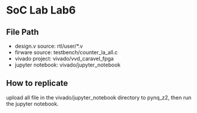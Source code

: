 # SoC Lab Lab6

## File Path
* design.v source: rtl/user/*.v 
* firware source: testbench/counter_la_all.c
* vivado project: vivado/vvd_caravel_fpga
* jupyter notebook: vivado/jupyter_notebook

## How to replicate
upload all file in the vivado/jupyter_notebook directory to pynq_z2, then run the jupyter notebook.